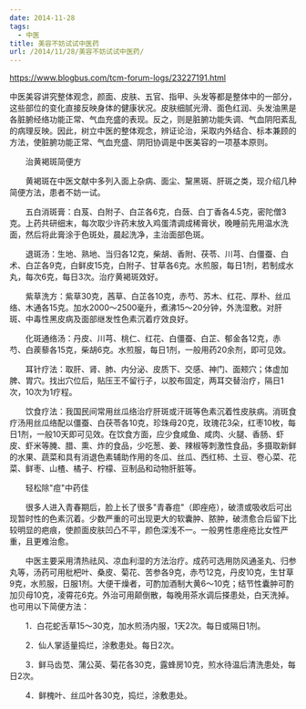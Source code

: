 ```yaml
---
date: 2014-11-28
tags:
  - 中医
title: 美容不妨试试中医药
url: /2014/11/28/美容不妨试试中医药/
---
```




https://www.blogbus.com/tcm-forum-logs/23227191.html



中医美容讲究整体观念，颜面、皮肤、五官、指甲、头发等都是整体中的一部分，这些部位的变化直接反映身体的健康状况。皮肤细腻光滑、面色红润、头发油黑是各脏腑经络功能正常、气血充盛的表现。反之，则是脏腑功能失调、气血阴阳紊乱的病理反映。因此，树立中医的整体观念，辨证论治，采取内外结合、标本兼顾的方法，使脏腑功能正常、气血充盛、阴阳协调是中医美容的一项基本原则。

　　治黄褐斑简便方

　　黄褐斑在中医文献中多列入面上杂病、面尘、黧黑斑、肝斑之类，现介绍几种简便方法，患者不妨一试。

　　五白消斑膏：白芨、白附子、白芷各6克，白蔹、白丁香各4.5克，密陀僧3克。上药共研细末，每次取少许药末放入鸡蛋清调成稀膏状，晚睡前先用温水洗面，然后将此膏涂于色斑处，晨起洗净，主治面部色斑。

　　退斑汤：生地、熟地、当归各12克，柴胡、香附、茯苓、川芎、白僵蚕、白术、白芷各9克，白鲜皮15克，白附子、甘草各6克。水煎服，每日1剂，若制成水丸，每次6克，每日3次。治疗黄褐斑效好。

　　紫草洗方：紫草30克，茜草、白芷各10克，赤芍、苏木、红花、厚朴、丝瓜络、木通各15克。加水2000～2500毫升，煮沸15～20分钟，外洗湿敷。对肝斑、中毒性黑皮病及面部继发性色素沉着疗效良好。

　　化斑通络汤：丹皮、川芎、桃仁、红花、白僵蚕、白芷、郁金各12克，赤芍、白蒺藜各15克，柴胡6克。水煎服，每日1剂，一般用药20余剂，即可见效。

　　耳针疗法：取肝、肾、肺、内分泌、皮质下、交感、神门、面颊穴；体虚加脾、胃穴。找出穴位后，贴压王不留行子，以胶布固定，两耳交替治疗，隔日1次，10次为1疗程。

　　饮食疗法：我国民间常用丝瓜络治疗肝斑或汗斑等色素沉着性皮肤病。消斑食疗汤用丝瓜络配以僵蚕、白茯苓各10克，珍珠母20克，玫瑰花3朵，红枣10枚，每日1剂，一般10天即可见效。在饮食方面，应少食咸鱼、咸肉、火腿、香肠、虾皮、虾米等腌、腊、熏、炸的食品，少吃葱、姜、辣椒等刺激性食品，多摄取新鲜的水果、蔬菜和具有消退色素辅助作用的冬瓜、丝瓜、西红柿、土豆、卷心菜、花菜、鲜枣、山楂、橘子、柠檬、豆制品和动物肝脏等。

　　轻松除"痘"中药佳

　　很多人进入青春期后，脸上长了很多"青春痘"（即痤疮），破溃或吸收后可出现暂时性的色素沉着。少数严重的可出现更大的软囊肿、脓肿，破溃愈合后留下比较明显的疤痕，使颜面皮肤凹凸不平，颜色深浅不一。一般男性患痤疮比女性严重，且更难治愈。

　　中医主要采用清热祛风、凉血利湿的方法治疗。成药可选用防风通圣丸、归参丸等，汤药可用枇杷叶、桑皮、菊花、苦参各9克，赤芍12克，丹皮10克，生甘草9克，水煎服，日服1剂。大便干燥者，可酌加酒制大黄6～10克；结节性囊肿可酌加贝母10克，凌霄花6克。外治可用颠倒散，每晚用茶水调后搽患处，白天洗掉。也可用以下简便方法：

　　1．白花蛇舌草15～30克，加水煎汤内服，1天2次。每日或隔日1剂。

　　2．仙人掌适量捣烂，涂敷患处。每日2次。

　　3．鲜马齿苋、蒲公英、菊花各30克，露蜂房10克，煎水待温后清洗患处，每日2次。

　　4．鲜槐叶、丝瓜叶各30克，捣烂，涂敷患处。


